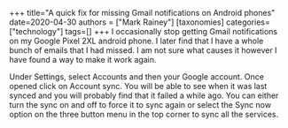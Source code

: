 +++
title="A quick fix for missing Gmail notifications on Android phones"
date=2020-04-30
authors = ["Mark Rainey"]
[taxonomies]
categories=["technology"]
tags=[]
+++
I occasionally stop getting Gmail notifications on my Google Pixel 2XL android phone. I later find that I have a whole bunch of emails that I had missed. I am not sure what causes it however I have found a way to make it work again.
<!-- more -->

Under Settings, select Accounts and then your Google account. Once opened click on Account sync. You will be able to see when it was last synced and you will probably find that it failed a while ago. You can either turn the sync on and off to  force it to sync again or select the Sync now option on the three button menu in the top corner to sync all the services.

